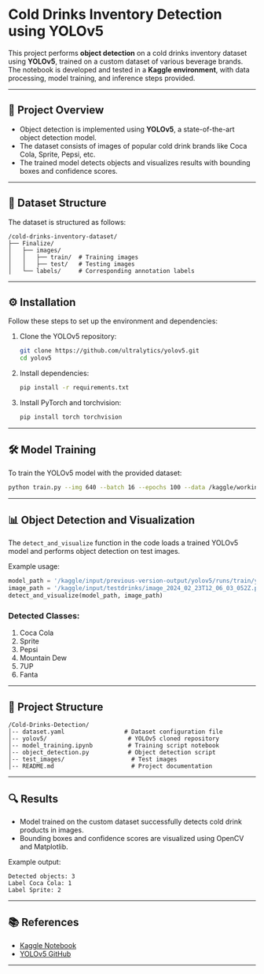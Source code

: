 # Cold Drinks Inventory Detection using YOLOv5

This project performs **object detection** on a cold drinks inventory dataset using **YOLOv5**, trained on a custom dataset of various beverage brands. The notebook is developed and tested in a **Kaggle environment**, with data processing, model training, and inference steps provided.

---

## 🚀 Project Overview

- Object detection is implemented using **YOLOv5**, a state-of-the-art object detection model.
- The dataset consists of images of popular cold drink brands like Coca Cola, Sprite, Pepsi, etc.
- The trained model detects objects and visualizes results with bounding boxes and confidence scores.

---

## 📂 Dataset Structure

The dataset is structured as follows:

```
/cold-drinks-inventory-dataset/
├── Finalize/
│   ├── images/
│   │   ├── train/  # Training images
│   │   ├── test/   # Testing images
│   └── labels/     # Corresponding annotation labels
```

---

## ⚙️ Installation

Follow these steps to set up the environment and dependencies:

1. Clone the YOLOv5 repository:

   ```bash
   git clone https://github.com/ultralytics/yolov5.git
   cd yolov5
   ```

2. Install dependencies:

   ```bash
   pip install -r requirements.txt
   ```

3. Install PyTorch and torchvision:

   ```bash
   pip install torch torchvision
   ```

---

## 🛠️ Model Training

To train the YOLOv5 model with the provided dataset:

```bash
python train.py --img 640 --batch 16 --epochs 100 --data /kaggle/working/dataset.yaml --cfg ./models/yolov5s.yaml --weights yolov5s.pt --name yolo_custom
```

---

## 📊 Object Detection and Visualization

The `detect_and_visualize` function in the code loads a trained YOLOv5 model and performs object detection on test images.

Example usage:

```python
model_path = '/kaggle/input/previous-version-output/yolov5/runs/train/yolo_custom/weights/best.pt'
image_path = '/kaggle/input/testdrinks/image_2024_02_23T12_06_03_052Z.png'
detect_and_visualize(model_path, image_path)
```

### **Detected Classes:**
1. Coca Cola
2. Sprite
3. Pepsi
4. Mountain Dew
5. 7UP
6. Fanta

---

## 📁 Project Structure

```
/Cold-Drinks-Detection/
│-- dataset.yaml                 # Dataset configuration file
│-- yolov5/                       # YOLOv5 cloned repository
│-- model_training.ipynb          # Training script notebook
│-- object_detection.py           # Object detection script
│-- test_images/                   # Test images
│-- README.md                      # Project documentation
```

---

## 🔍 Results

- Model trained on the custom dataset successfully detects cold drink products in images.
- Bounding boxes and confidence scores are visualized using OpenCV and Matplotlib.

Example output:

```
Detected objects: 3
Label Coca Cola: 1
Label Sprite: 2
```

---

## 📚 References

- [Kaggle Notebook](https://www.kaggle.com/code/veritasanalytica/object-detection-demo)
- [YOLOv5 GitHub](https://github.com/ultralytics/yolov5)

---
